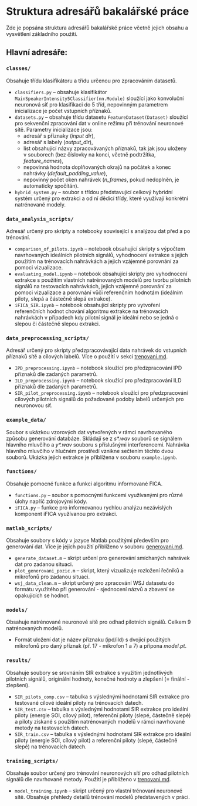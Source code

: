 # Struktura adresářů bakalářské práce
Zde je popsána struktura adresářů bakalářské práce včetně jejich obsahu a vysvětlení základního použití.

## Hlavní adresáře:  

### `classes/`  
Obsahuje třídu klasifikátoru a třídu určenou pro zpracováním datasetů.  

- `classifiers.py` – obsahuje klasifikátor ```MainSpeakerIntensity5Classifier(nn.Module)``` sloužící jako konvoluční neuronová síť pro klasifikaci do 5 tříd, nepovinným parametrem inicializace je počet vstupních příznaků. 
- `datasets.py` – obsahuje třídu datasetu ```FeatureDataset(Dataset)``` sloužící pro sekvenční zpracování dat v online režimu při trénování neuronové sítě. Parametry inicializace jsou:
  - adresář s příznaky (*input dir*),
  - adresář s labely (*output_dir*),
  - list obsahující názvy zpracovávaných příznaků, tak jak jsou uloženy v souborech (bez číslovky na konci, včetně podtržítka, *feature_names*),
  - nepovinná hodnota doplňovaných okrajů na počátek a konec nahrávky (*default_padding_value*),
  - nepovinný počet oken nahrávek (*n_frames*, pokud nedoplněn, je automaticky spočítán).
- `hybrid_system.py` – soubor s třídou představující celkový hybridní systém určený pro extrakci a od ní dědící třídy, které využívají konkrétní natrénované modely.

### `data_analysis_scripts/`  
Adresář určený pro skripty a notebooky související s analýzou dat před a po trénování.  

- `comparison_of_pilots.ipynb` – notebook obsahující skripty s výpočtem navrhovaných ideálních pilotních signálů, vyhodnocení extrakce s jejich použitím na trénovacích nahrávkách a jejich vzájemné porovnání za pomoci vizualizace.
- `evaluating_model.ipynb` – notebook obsahující skripty pro vyhodnocení extrakce s použitím vlastních natrénovaných modelů pro tvorbu pilotních signálů na testovacích nahrávkách, jejich vzájemné porovnání za pomoci vizualizace a porovnání vůči referenčním hodnotám (ideálním piloty, slepá a částečně slepá extrakce).
- `iFICA_SIR.ipynb` – notebook obsahující skripty pro vytvoření referenčních hodnot chování algoritmu extrakce na trénovacích nahrávkách v případech kdy pilotní signál je ideální nebo se jedná o slepou či částečně slepou extrakci.

### `data_preprocessing_scripts/`  
Adresář určený pro skripty předzpracovávající data nahrávek do vstupních příznaků sítě a cílových labelů. Více o použití v sekci [trenovani.md](https://github.com/TeVr42/bp_dokumentace/blob/main/trenovani.md). 

- `IPD_preprocessing.ipynb` – notebook sloužící pro předzpracování IPD příznaků dle zadaných parametrů.
- `ILD_preprocessing.ipynb` – notebook sloužící pro předzpracování ILD příznaků dle zadaných parametrů.
- `SIR_pilot_preprocessing.ipynb` – notebook sloužící pro předzpracování cílových pilotních signálů do požadované podoby labelů určených pro neuronovou síť.

### `example_data/`  
Soubor s ukázkou vzorových dat vytvořených v rámci navrhovaného způsobu generování databáze. Skládají se z *s\*.wav* souborů se signálem hlavního mluvčího a *y\*.wav* souboru s příslušnými interferencemi. Nahrávka hlavního mluvčího v hlučném prostředí vznikne sečtením těchto dvou souborů. Ukázka jejich extrakce je přiblížena v souboru `example.ipynb`.

### `functions/`  
Obsahuje pomocné funkce a funkci algoritmu informované FICA.  

- `functions.py` – soubor s pomocnými funkcemi využívanými pro různé úlohy napříč zdrojovými kódy.
- `iFICA.py` – funkce pro informovanou rychlou analýzu nezávislých komponent iFICA využívanou pro extrakci.

### `matlab_scripts/`  
Obsahuje soubory s kódy v jazyce Matlab použitými především pro generování dat. Více je jejich použití přiblíženo v souboru [generovani.md](https://github.com/TeVr42/bp_dokumentace/blob/main/generovani.md).

- `generate_dataset.m` – skript určení pro generování smíchaných nahrávek dat pro zadanou situaci.
- `plot_generovani_pozic.m` – skript, který vizualizuje rozložení řečníků a mikrofonů pro zadanou situaci.
- `wsj_data_clean.m` – skript určený pro zpracování WSJ datasetu do formátu využitého při generování - sjednocení názvů a zbavení se opakujících se hodnot.

### `models/`  
Obsahuje natrénované neuronové sítě pro odhad pilotních signálů. Celkem 9 natrénovaných modelů.

- Formát uložení dat je název příznaku (ipd/ild) s dvojicí použitých mikrofonů pro daný příznak (př. 17 - mikrofon 1 a 7) a přípona *model.pt*.

### `results/`  
Obsahuje soubory se srovnáním SIR extrakce s využitím jednotlivých pilotních signálů, originální hodnoty, konečné hodnoty a zlepšení (= finální - zlepšení).

- `SIR_pilots_comp.csv` – tabulka s výslednými hodnotami SIR extrakce pro testované cílové ideální piloty na trénovacích datech.
- `SIR_test.csv` – tabulka s výslednými hodnotami SIR extrakce pro ideální piloty (energie SOI, cílový pilot), referenční piloty (slepé, částečně slepé) a piloty získané s použitím natrénovaných modelů v rámci navrhované metody na testovacích datech.
- `SIR_train.csv` – tabulka s výslednými hodnotami SIR extrakce pro ideální piloty (energie SOI, cílový pilot) a referenční piloty (slepé, částečně slepé) na trénovacích datech.

### `training_scripts/`  
Obsahuje soubor určený pro trénování neuronových sítí pro odhad pilotních signálů dle navrhované metody. Použití je přiblíženo v [trenovani.md](https://github.com/TeVr42/bp_dokumentace/blob/main/trenovani.md).

- `model_training.ipynb` – skript určený pro vlastní trénovaní neuronové sítě. Obsahuje přehledy detailů trénování modelů představených v práci.
